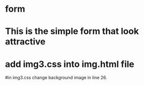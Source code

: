# form
# This is the simple form that look attractive
# add img3.css into img.html file
#in img3.css change background image in line 26.
